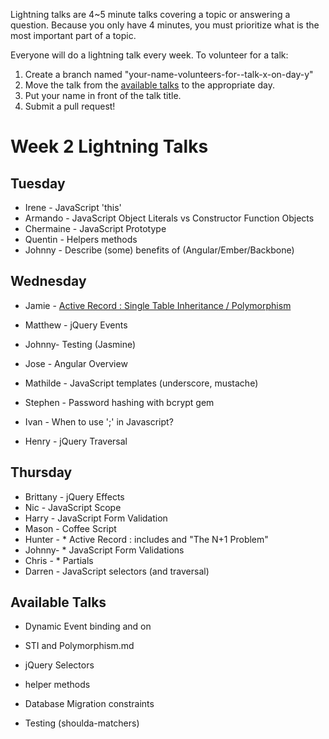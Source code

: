 Lightning talks are 4~5 minute talks covering a topic or answering a question.
Because you only have 4 minutes, you must prioritize what is the most important
part of a topic.

Everyone will do a lightning talk every week. To volunteer for a talk:

1. Create a branch named "your-name-volunteers-for--talk-x-on-day-y"
2. Move the talk from the [available talks](#availabl-talks) to the appropriate
   day.
3. Put your name in front of the talk title.
4. Submit a pull request!


# Week 2 Lightning Talks

## Tuesday
* Irene - JavaScript 'this'
* Armando - JavaScript Object Literals vs Constructor Function Objects
* Chermaine -  JavaScript Prototype
* Quentin - Helpers methods
* Johnny - Describe (some) benefits of (Angular/Ember/Backbone)

## Wednesday

* Jamie - [Active Record : Single Table Inheritance / Polymorphism](STI_and_Polymorphism.md)
* Matthew - jQuery Events

* Johnny- Testing (Jasmine)
* Jose - Angular Overview
* Mathilde - JavaScript templates (underscore, mustache)
* Stephen - Password hashing with bcrypt gem
* Ivan - When to use ';' in Javascript?
* Henry - jQuery Traversal



## Thursday
* Brittany - jQuery Effects
* Nic - JavaScript Scope
* Harry - JavaScript Form Validation
* Mason - Coffee Script
* Hunter - * Active Record : includes and "The N+1 Problem"
* Johnny- * JavaScript Form Validations
* Chris - * Partials
* Darren - JavaScript selectors (and traversal)
## Available Talks



* Dynamic Event binding and on
* STI and Polymorphism.md
* jQuery Selectors

* helper methods


* Database Migration constraints
* Testing (shoulda-matchers)



